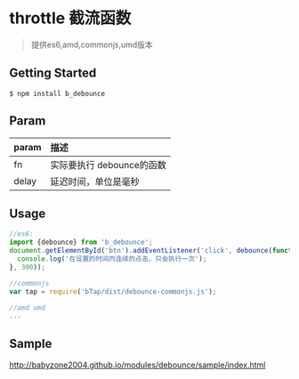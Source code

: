 # throttle 截流函数

> 提供es6,amd,commonjs,umd版本

## Getting Started

```shell
$ npm install b_debounce
```

## Param

| param | 描述                |
| :---- | :---------------- |
| fn    | 实际要执行 debounce的函数 |
| delay | 延迟时间，单位是毫秒        |

## Usage

```js
//es6:
import {debounce} from 'b_debounce';
document.getElementById('btn').addEventListener('click', debounce(function() {
  console.log('在设置的时间内连续的点击，只会执行一次');
}, 300));

//commonjs
var tap = require('bTap/dist/debounce-commonjs.js');

//amd umd
...
```

## Sample

http://babyzone2004.github.io/modules/debounce/sample/index.html 